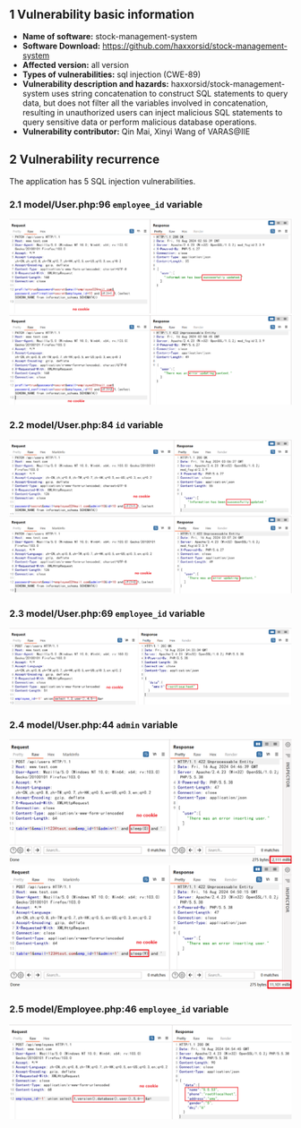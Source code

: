 ## 1 Vulnerability basic information

+ **Name of software:** stock-management-system
+ **Software Download:** https://github.com/haxxorsid/stock-management-system
+ **Affected version:** all version
+ **Types of vulnerabilities:** sql injection (CWE-89)
+ **Vulnerability description and hazards:** haxxorsid/stock-management-system uses string concatenation to construct SQL statements to query data, but does not filter all the variables involved in concatenation, resulting in unauthorized users can inject malicious SQL statements to query sensitive data or perform malicious database operations.
+ **Vulnerability contributor:** Qin Mai, Xinyi Wang of VARAS@IIE

## 2 Vulnerability recurrence

The application has 5 SQL injection vulnerabilities.

### 2.1 model/User.php:96 `employee_id` variable
![2.1.1](./img/sqli_2.1_1.png)
![2.1.2](./img/sqli_2.1_2.png)

### 2.2 model/User.php:84 `id` variable
![2.2.1](./img/sqli_2.2_1.png)
![2.2.2](./img/sqli_2.2_2.png)

### 2.3 model/User.php:69 `employee_id` variable
![2.3](./img/sqli_2.3.png)

### 2.4 model/User.php:44 `admin` variable
![2.4.1](./img/sqli_2.4_1.png)
![2.4.2](./img/sqli_2.4_2.png)

### 2.5 model/Employee.php:46 `employee_id` variable
![2.5](./img/sqli_2.5.png)